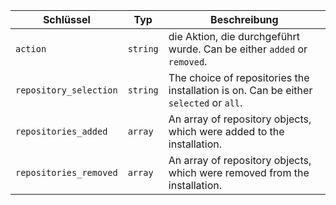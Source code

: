 | Schlüssel              | Typ      | Beschreibung                                                                          |
| ---------------------- | -------- | ------------------------------------------------------------------------------------- |
| `action`               | `string` | die Aktion, die durchgeführt wurde. Can be either `added` or `removed`.               |
| `repository_selection` | `string` | The choice of repositories the installation is on. Can be either `selected` or `all`. |
| `repositories_added`   | `array`  | An array of repository objects, which were added to the installation.                 |
| `repositories_removed` | `array`  | An array of repository objects, which were removed from the installation.             |
